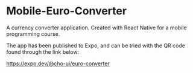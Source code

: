 # Mobile-Euro-Converter
A currency converter application. Created with React Native for a mobile programming course.

The app has been published to Expo, and can be tried with the QR code found through the link below:

https://expo.dev/@cho-ui/euro-converter
